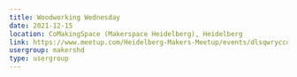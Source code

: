 ```yaml
---
title: Woodworking Wednesday
date: 2021-12-15
location: CoMakingSpace (Makerspace Heidelberg), Heidelberg
link: https://www.meetup.com/Heidelberg-Makers-Meetup/events/dlsqwryccqbtb/
usergroup: makershd
type: usergroup
---
```

